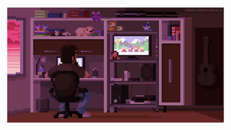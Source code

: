 ![](https://github.com/Fran804/Fran804/blob/main/GameDev.gif)

<!--
**Fran804/Fran804** is a ✨ _special_ ✨ repository because its `README.md` (this file) appears on your GitHub profile.
---

### Hi there, welcome to my GitHub ✨

:small_blue_diamond: I’m currently studying **Engineering in technology and software development** :computer:
:small_blue_diamond: I’m very passionate about **game dev** :video_game:
:small_blue_diamond: You can check my **indie website** in itch.io where i´m currently working on new projects: <https://bluesword.itch.io/> :space_invader:
